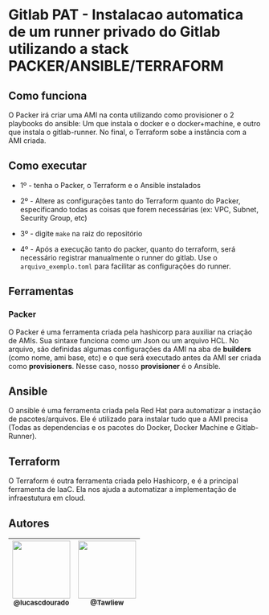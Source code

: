 # Gitlab PAT - Instalacao automatica de um runner privado do Gitlab utilizando a stack PACKER/ANSIBLE/TERRAFORM

## Como funciona

O Packer irá criar uma AMI na conta utilizando como provisioner o 2 playbooks do ansible: Um que instala o docker e o docker+machine, e outro que instala o gitlab-runner. No final, o Terraform sobe a instância com a AMI criada.

## Como executar

* 1º - tenha o Packer, o Terraform e o Ansible instalados

* 2º - Altere as configurações tanto do Terraform quanto do Packer, especificando todas as coisas que forem necessárias (ex: VPC, Subnet, Security Group, etc)

* 3º - digite `make` na raiz do repositório

* 4º - Após a execução tanto do packer, quanto do terraform, será necessário registrar manualmente o runner do gitlab. Use o `arquivo_exemplo.toml` para facilitar as configurações do runner.

## Ferramentas

### Packer

O Packer é uma ferramenta criada pela hashicorp para auxiliar na criação de AMIs. Sua sintaxe funciona como um Json ou um arquivo HCL. No arquivo, são definidas algumas configurações da AMI na aba de **builders** (como nome, ami base, etc) e o que será executado antes da AMI ser criada como **provisioners**. Nesse caso, nosso **provisioner** é o Ansible.

## Ansible

O ansible é uma ferramenta criada pela Red Hat para automatizar a instação de pacotes/arquivos. Ele é utilizado para instalar tudo que a AMI precisa (Todas as dependencias e os pacotes do Docker, Docker Machine e Gitlab-Runner).

## Terraform

O Terraform é outra ferramenta criada pelo Hashicorp, e é a principal ferramenta de IaaC. Ela nos ajuda a automatizar a implementação de infraestutura em cloud.

## Autores

| [<img src="https://github.com/lucascdourado.png?size=115" width=115><br><sub>@lucascdourado</sub>](https://github.com/lucascdourado) | [<img src="https://github.com/Tawliew.png?size=115" width=115><br><sub>@Tawliew</sub>](https://github.com/Tawliew) |
| :---: | :---: |


